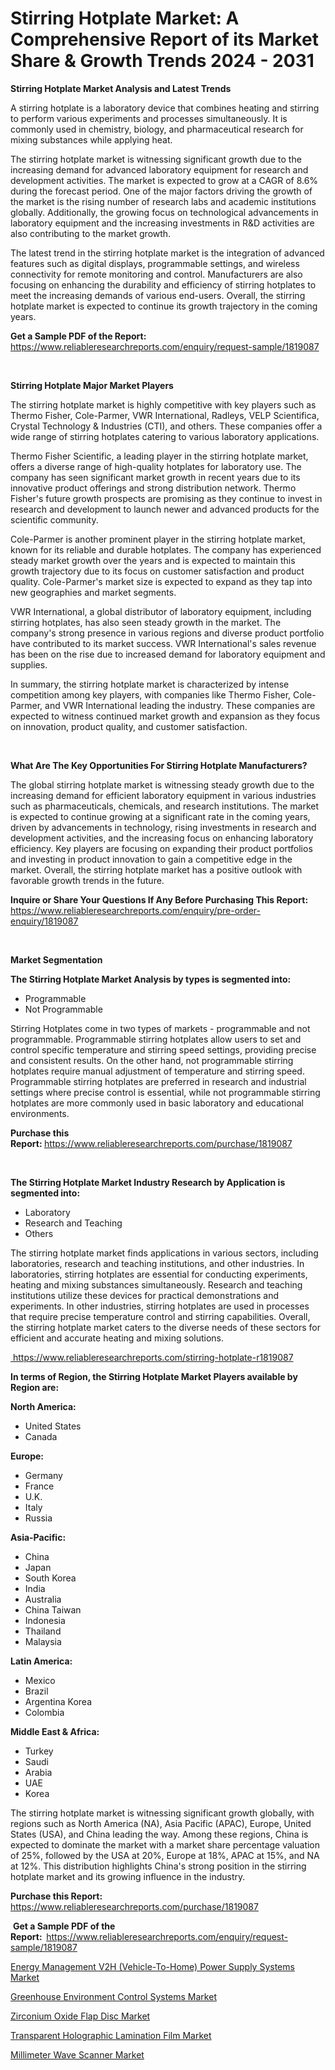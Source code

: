 <p><h1>Stirring Hotplate Market: A Comprehensive Report of its Market Share & Growth Trends 2024 - 2031</h1></p><p><strong>Stirring Hotplate Market Analysis and Latest Trends</strong></p>
<p><p>A stirring hotplate is a laboratory device that combines heating and stirring to perform various experiments and processes simultaneously. It is commonly used in chemistry, biology, and pharmaceutical research for mixing substances while applying heat.</p><p>The stirring hotplate market is witnessing significant growth due to the increasing demand for advanced laboratory equipment for research and development activities. The market is expected to grow at a CAGR of 8.6% during the forecast period. One of the major factors driving the growth of the market is the rising number of research labs and academic institutions globally. Additionally, the growing focus on technological advancements in laboratory equipment and the increasing investments in R&D activities are also contributing to the market growth.</p><p>The latest trend in the stirring hotplate market is the integration of advanced features such as digital displays, programmable settings, and wireless connectivity for remote monitoring and control. Manufacturers are also focusing on enhancing the durability and efficiency of stirring hotplates to meet the increasing demands of various end-users. Overall, the stirring hotplate market is expected to continue its growth trajectory in the coming years.</p></p>
<p><strong>Get a Sample PDF of the Report:&nbsp;</strong> <a href="https://www.reliableresearchreports.com/enquiry/request-sample/1819087">https://www.reliableresearchreports.com/enquiry/request-sample/1819087</a></p>
<p>&nbsp;</p>
<p><strong>Stirring Hotplate Major Market Players</strong></p>
<p><p>The stirring hotplate market is highly competitive with key players such as Thermo Fisher, Cole-Parmer, VWR International, Radleys, VELP Scientifica, Crystal Technology & Industries (CTI), and others. These companies offer a wide range of stirring hotplates catering to various laboratory applications.</p><p>Thermo Fisher Scientific, a leading player in the stirring hotplate market, offers a diverse range of high-quality hotplates for laboratory use. The company has seen significant market growth in recent years due to its innovative product offerings and strong distribution network. Thermo Fisher's future growth prospects are promising as they continue to invest in research and development to launch newer and advanced products for the scientific community.</p><p>Cole-Parmer is another prominent player in the stirring hotplate market, known for its reliable and durable hotplates. The company has experienced steady market growth over the years and is expected to maintain this growth trajectory due to its focus on customer satisfaction and product quality. Cole-Parmer's market size is expected to expand as they tap into new geographies and market segments.</p><p>VWR International, a global distributor of laboratory equipment, including stirring hotplates, has also seen steady growth in the market. The company's strong presence in various regions and diverse product portfolio have contributed to its market success. VWR International's sales revenue has been on the rise due to increased demand for laboratory equipment and supplies.</p><p>In summary, the stirring hotplate market is characterized by intense competition among key players, with companies like Thermo Fisher, Cole-Parmer, and VWR International leading the industry. These companies are expected to witness continued market growth and expansion as they focus on innovation, product quality, and customer satisfaction.</p></p>
<p>&nbsp;</p>
<p><strong>What Are The Key Opportunities For Stirring Hotplate Manufacturers?</strong></p>
<p><p>The global stirring hotplate market is witnessing steady growth due to the increasing demand for efficient laboratory equipment in various industries such as pharmaceuticals, chemicals, and research institutions. The market is expected to continue growing at a significant rate in the coming years, driven by advancements in technology, rising investments in research and development activities, and the increasing focus on enhancing laboratory efficiency. Key players are focusing on expanding their product portfolios and investing in product innovation to gain a competitive edge in the market. Overall, the stirring hotplate market has a positive outlook with favorable growth trends in the future.</p></p>
<p><strong>Inquire or Share Your Questions If Any Before Purchasing This Report:</strong> <a href="https://www.reliableresearchreports.com/enquiry/pre-order-enquiry/1819087">https://www.reliableresearchreports.com/enquiry/pre-order-enquiry/1819087</a></p>
<p>&nbsp;</p>
<p><strong>Market Segmentation</strong></p>
<p><strong>The Stirring Hotplate Market Analysis by types is segmented into:</strong></p>
<p><ul><li>Programmable</li><li>Not Programmable</li></ul></p>
<p><p>Stirring Hotplates come in two types of markets - programmable and not programmable. Programmable stirring hotplates allow users to set and control specific temperature and stirring speed settings, providing precise and consistent results. On the other hand, not programmable stirring hotplates require manual adjustment of temperature and stirring speed. Programmable stirring hotplates are preferred in research and industrial settings where precise control is essential, while not programmable stirring hotplates are more commonly used in basic laboratory and educational environments.</p></p>
<p><strong>Purchase this Report:&nbsp;</strong><a href="https://www.reliableresearchreports.com/purchase/1819087">https://www.reliableresearchreports.com/purchase/1819087</a></p>
<p>&nbsp;</p>
<p><strong>The Stirring Hotplate Market Industry Research by Application is segmented into:</strong></p>
<p><ul><li>Laboratory</li><li>Research and Teaching</li><li>Others</li></ul></p>
<p><p>The stirring hotplate market finds applications in various sectors, including laboratories, research and teaching institutions, and other industries. In laboratories, stirring hotplates are essential for conducting experiments, heating and mixing substances simultaneously. Research and teaching institutions utilize these devices for practical demonstrations and experiments. In other industries, stirring hotplates are used in processes that require precise temperature control and stirring capabilities. Overall, the stirring hotplate market caters to the diverse needs of these sectors for efficient and accurate heating and mixing solutions.</p></p>
<p><a href="https://www.reliableresearchreports.com/stirring-hotplate-r1819087">&nbsp;https://www.reliableresearchreports.com/stirring-hotplate-r1819087</a></p>
<p><strong>In terms of Region, the Stirring Hotplate Market Players available by Region are:</strong></p>
<p>
    <p> <strong> North America: </strong>
        <ul>
            <li>United States</li>
            <li>Canada</li>
        </ul>
        </p> 
    <p> <strong> Europe: </strong>
        <ul>
            <li>Germany</li>
            <li>France</li>
            <li>U.K.</li>
            <li>Italy</li>
            <li>Russia</li>
        </ul>
        </p> 
    <p> <strong> Asia-Pacific: </strong>
        <ul>
            <li>China</li>
            <li>Japan</li>
            <li>South Korea</li>
            <li>India</li>
            <li>Australia</li>
            <li>China Taiwan</li>
            <li>Indonesia</li>
            <li>Thailand</li>
            <li>Malaysia</li>
        </ul>
        </p> 
    <p> <strong> Latin America: </strong>
        <ul>
            <li>Mexico</li>
            <li>Brazil</li>
            <li>Argentina Korea</li>
            <li>Colombia</li>
        </ul>
        </p> 
    <p> <strong> Middle East & Africa: </strong>
        <ul>
            <li>Turkey</li>
            <li>Saudi</li>
            <li>Arabia</li>
            <li>UAE</li>
            <li>Korea</li>
        </ul>
    </p>
    </p>
<p><p>The stirring hotplate market is witnessing significant growth globally, with regions such as North America (NA), Asia Pacific (APAC), Europe, United States (USA), and China leading the way. Among these regions, China is expected to dominate the market with a market share percentage valuation of 25%, followed by the USA at 20%, Europe at 18%, APAC at 15%, and NA at 12%. This distribution highlights China's strong position in the stirring hotplate market and its growing influence in the industry.</p></p>
<p><strong>Purchase this Report: </strong><a href="https://www.reliableresearchreports.com/purchase/1819087">https://www.reliableresearchreports.com/purchase/1819087</a></p>
<p>&nbsp;<strong>Get a Sample PDF of the Report:&nbsp;&nbsp;</strong><a href="https://www.reliableresearchreports.com/enquiry/request-sample/1819087">https://www.reliableresearchreports.com/enquiry/request-sample/1819087</a></p>
<p><strong></strong></p>
<p><p><a href="https://issuu.com/reportprime-2/docs/energy-management-v2h-vehicle-to-home-power-supply">Energy Management V2H (Vehicle-To-Home) Power Supply Systems Market</a></p><p><a href="https://issuu.com/reportprime-2/docs/greenhouse-environment-control-systems-market-size">Greenhouse Environment Control Systems Market</a></p><p><a href="https://github.com/RickHolmes3/Market-Research-Report-List-6/blob/main/zirconium-oxide-flap-disc-market.md">Zirconium Oxide Flap Disc Market</a></p><p><a href="https://www.linkedin.com/pulse/transparent-holographic-lamination-film-market-global-regional-oboqe?trackingId=mqqCOyR1R8ek9iSzW0nYRg%3D%3D">Transparent Holographic Lamination Film Market</a></p><p><a href="https://github.com/Krish2023na/Market-Research-Report-List-5/blob/main/millimeter-wave-scanner-market.md">Millimeter Wave Scanner Market</a></p></p>
